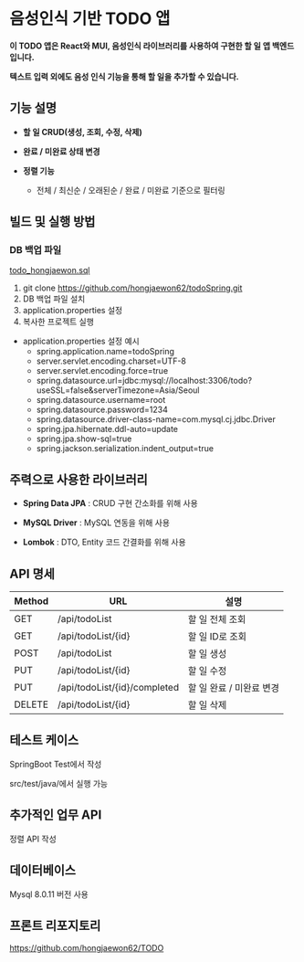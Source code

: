 # 음성인식 기반 TODO 앱

**이 TODO 앱은 React와 MUI, 음성인식 라이브러리를 사용하여 구현한 할 일 앱 백엔드입니다.**

**텍스트 입력 외에도 음성 인식 기능을 통해 할 일을 추가할 수 있습니다.**

## 기능 설명

- **할 일 CRUD(생성, 조회, 수정, 삭제)**

- **완료 / 미완료 상태 변경**

- **정렬 기능**
  - 전체 / 최신순 / 오래된순 / 완료 / 미완료 기준으로 필터링


## 빌드 및 실행 방법
### DB 백업 파일
[todo_hongjaewon.sql](https://github.com/user-attachments/files/21948354/todo_hongjaewon.sql)

1. git clone https://github.com/hongjaewon62/todoSpring.git
2. DB 백업 파일 설치
3. application.properties 설정
4. 복사한 프로젝트 실행

- application.properties 설정 예시
  - spring.application.name=todoSpring
  - server.servlet.encoding.charset=UTF-8
  - server.servlet.encoding.force=true
  - spring.datasource.url=jdbc:mysql://localhost:3306/todo?useSSL=false&serverTimezone=Asia/Seoul
  - spring.datasource.username=root
  - spring.datasource.password=1234
  - spring.datasource.driver-class-name=com.mysql.cj.jdbc.Driver
  - spring.jpa.hibernate.ddl-auto=update
  - spring.jpa.show-sql=true
  - spring.jackson.serialization.indent_output=true


## 주력으로 사용한 라이브러리
- **Spring Data JPA** : CRUD 구현 간소화를 위해 사용

- **MySQL Driver** : MySQL 연동을 위해 사용

- **Lombok** : DTO, Entity 코드 간결화를 위해 사용

## API 명세
|Method|URL|설명|
|------|---|---|
|GET|/api/todoList|할 일 전체 조회|
|GET|/api/todoList/{id}|할 일 ID로 조회|
|POST|/api/todoList|할 일 생성|
|PUT|/api/todoList/{id}|할 일 수정|
|PUT|/api/todoList/{id}/completed|할 일 완료 / 미완료 변경|
|DELETE|/api/todoList/{id}|할 일 삭제|

## 테스트 케이스
SpringBoot Test에서 작성

src/test/java/에서 실행 가능

## 추가적인 업무 API
정렬 API 작성

## 데이터베이스
Mysql 8.0.11 버전 사용

## 프론트 리포지토리
https://github.com/hongjaewon62/TODO
